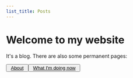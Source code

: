```yaml
---
list_title: Posts
---
```


<h1>Welcome to my website</h1>
<p>It's a blog. There are also some permanent pages:</p>
<div style="display: flex; margin-bottom: 2em;">
  <button><a href="about" style="margin: 0.375em; color: black;">About</a></button>
  <button><a href="now" style="margin: 0.375em; color: black;">What I'm doing now</a></button>
</div>
